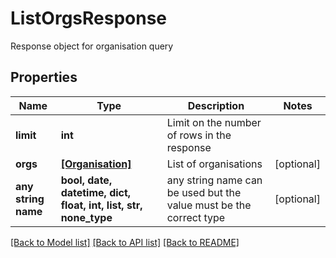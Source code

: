 # ListOrgsResponse

Response object for organisation query

## Properties
Name | Type | Description | Notes
------------ | ------------- | ------------- | -------------
**limit** | **int** | Limit on the number of rows in the response | 
**orgs** | [**[Organisation]**](Organisation.md) | List of organisations | [optional] 
**any string name** | **bool, date, datetime, dict, float, int, list, str, none_type** | any string name can be used but the value must be the correct type | [optional]

[[Back to Model list]](../README.md#documentation-for-models) [[Back to API list]](../README.md#documentation-for-api-endpoints) [[Back to README]](../README.md)


